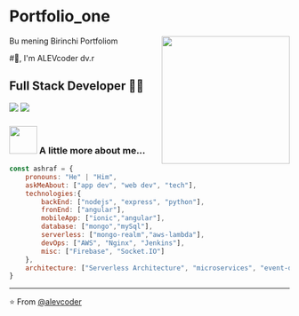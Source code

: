 # Portfolio_one
Bu mening Birinchi Portfoliom
<img align='right' src="https://media.giphy.com/media/M9gbBd9nbDrOTu1Mqx/giphy.gif" width="230">

#🙏, I'm ALEVcoder dv.r 
## Full Stack Developer 👨‍💻

[![](https://img.shields.io/badge/LinkedIn-alevcoder-blue)](https://www.linkedin.com/in/alevcoder/)
[![](https://img.shields.io/badge/Gmail-alevcoder1gmail.com-red)](mailto:alevcoder1@gmail.com)


### <img src="https://t.me/ALEVcoder" width="50"> A little more about me...  

```javascript
const ashraf = {
    pronouns: "He" | "Him",
    askMeAbout: ["app dev", "web dev", "tech"],
    technologies:{
        backEnd: ["nodejs", "express", "python"],
        fronEnd: ["angular"],
        mobileApp: ["ionic","angular"],
        database: ["mongo","mySql"],
        serverless: ["mongo-realm","aws-lambda"],
        devOps: ["AWS", "Nginx", "Jenkins"],
        misc: ["Firebase", "Socket.IO"]
    },
    architecture: ["Serverless Architecture", "microservices", "event-driven", "Single page applications"],
}
```

---
⭐️ From [@alevcoder](https://github.com/alevcoder)
